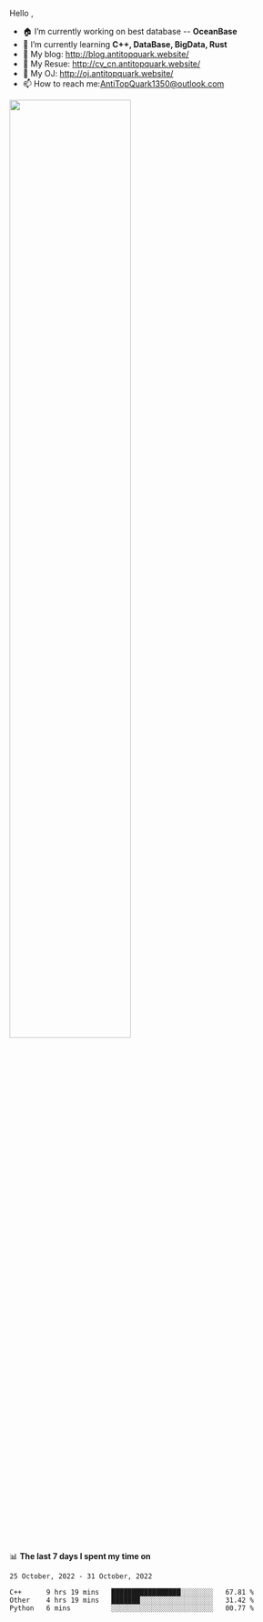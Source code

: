 
Hello , 

- 🏠 I’m currently working on best database -- **OceanBase**
- 🌱 I’m currently learning **C++, DataBase, BigData, Rust**
- 🔭 My blog:   http://blog.antitopquark.website/ 
- 👦 My Resue:  http://cv_cn.antitopquark.website/
- 🚉 My OJ:     http://oj.antitopquark.website/
- 📫 How to reach me:AntiTopQuark1350@outlook.com


<img width="65%" src="https://github-readme-stats.vercel.app/api?username=AntiTopQuark&show_icons=true&count_private=true&hide=prs&theme=default_repocard">


📊 **The last 7 days I spent my time on** 

<!--START_SECTION:waka-->
```text
25 October, 2022 - 31 October, 2022

C++      9 hrs 19 mins   █████████████████░░░░░░░░   67.81 % 
Other    4 hrs 19 mins   ███████░░░░░░░░░░░░░░░░░░   31.42 % 
Python   6 mins          ░░░░░░░░░░░░░░░░░░░░░░░░░   00.77 %
```
<!--END_SECTION:waka-->


